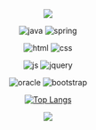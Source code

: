 <div align=center>
<img src="https://capsule-render.vercel.app/api?type=waving&color=auto&height=150&section=header" />

![java](https://img.shields.io/badge/Java-ED8B00?style=for-the-badge&logo=openjdk&logoColor=white)
![spring](https://img.shields.io/badge/Spring-6DB33F?style=for-the-badge&logo=spring&logoColor=white)

![html](https://img.shields.io/badge/HTML5-E34F26?style=for-the-badge&logo=html5&logoColor=white)
![css](https://img.shields.io/badge/CSS-239120?&style=for-the-badge&logo=css3&logoColor=white)

![js](https://img.shields.io/badge/JavaScript-F7DF1E?style=for-the-badge&logo=JavaScript&logoColor=white)
![jquery](https://img.shields.io/badge/jQuery-0769AD?style=for-the-badge&logo=jquery&logoColor=white)

![oracle](https://img.shields.io/badge/Oracle-F80000?style=for-the-badge&logo=oracle&logoColor=black)
![bootstrap](https://img.shields.io/badge/Bootstrap-563D7C?style=for-the-badge&logo=bootstrap&logoColor=white)

[![Top Langs](https://github-readme-stats.vercel.app/api/top-langs/?username=yuunh&layout=compact)](https://github.com/yuunh/github-readme-stats)

  	
   
    
    
<img src="https://capsule-render.vercel.app/api?type=waving&color=auto&height=150&section=footer" />
</div>
